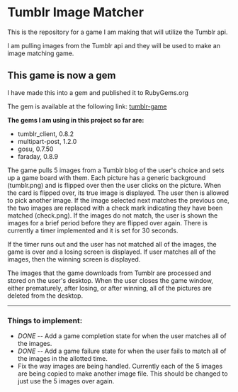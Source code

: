 <h1>Tumblr Image Matcher</h1>

<p>This is the repository for a game I am making that will utilize the Tumblr api.</p>

<p>I am pulling images from the Tumblr api and they will be used to make an image matching game.</p>

<h2>This game is now a gem</h2>

<p>I have made this into a gem and published it to RubyGems.org</p>
<p>The gem is available at the following link: <a href="https://rubygems.org/gems/tumblr-game">tumblr-game</a></p>

<strong>The gems I am using in this project so far are:</strong>
<ul>
    <li>tumblr_client, 0.8.2</li>
    <li>multipart-post, 1.2.0</li>
    <li>gosu, 0.7.50</li>
	<li>faraday, 0.8.9</li>
</ul>

<p>The game pulls 5 images from a Tumblr blog of the user's choice and sets up a game board with them. Each picture has a generic background (tumblr.png) and is flipped over then the user clicks on the picture. When the card is flipped over, its true image is displayed. The user then is allowed to pick another image. If the image selected next matches the previous one, the two images are replaced with a check mark indicating they have been matched (check.png). If the images do not match, the user is shown the images for a brief period before they are flipped over again. There is currently a timer implemented and it is set for 30 seconds.</p>

<p>If the timer runs out and the user has not matched all of the images, the game is over and a losing screen is displayed. If user matches all of the images, then the winning screen is displayed.</p>

<p>The images that the game downloads from Tumblr are processed and stored on the user's desktop. When the user closes the game window, either prematurely, after losing, or after winning, all of the pictures are deleted from the desktop.</p>
<hr/>
<h3>Things to implement:</h3>
<ul>
	<li><em>DONE</em> -- Add a game completion state for when the user matches all of the images.</li>
	<li><em>DONE</em> -- Add a game failure state for when the user fails to match all of the images in the allotted time.</li>
	<li>Fix the way images are being handled. Currently each of the 5 images are being copied to make another image file. This should be changed to just use the 5 images over again.</li>
</ul>
